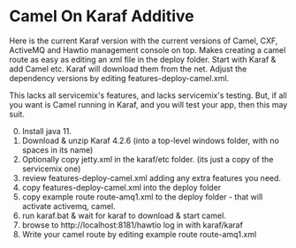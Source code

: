 # Camel On Karaf Additive

Here is the current Karaf version with the current versions of Camel, CXF, ActiveMQ and Hawtio management console on top.
Makes creating a camel route as easy as editing an xml file in the deploy folder. 
Start with Karaf & add Camel etc.  Karaf will download them from the net.  Adjust the dependency versions by editing features-deploy-camel.xml.

This lacks all servicemix's features, and lacks servicemix's testing.
But, if all you want is Camel running in Karaf, and you will test your app, then this may suit.


0) Install java 11.
1) Download & unzip Karaf 4.2.6 (into a top-level windows folder, with no spaces in its name)
2) Optionally copy jetty.xml in the karaf/etc folder. (its just a copy of the servicemix one)
3) review features-deploy-camel.xml adding any extra features you need.
4) copy features-deploy-camel.xml into the deploy folder
5) copy example route route-amq1.xml to the deploy folder - that will activate activemq, camel.
6) run karaf.bat & wait for karaf to download & start camel.
7) browse to http://localhost:8181/hawtio log in with karaf/karaf
8) Write your camel route by editing example route route-amq1.xml

